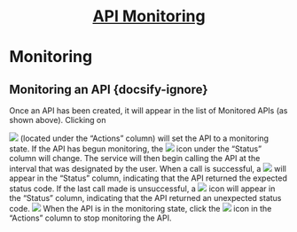 <h1 style="text-align: center; text-decoration:underline; font-weight: bold;">API Monitoring</h1>

# Monitoring

## Monitoring an API  {docsify-ignore}  

Once an API has been created, it will appear in the list of Monitored APIs (as shown above). Clicking on 

<img src="https://dmdug58z0ycm2.cloudfront.net/production/pub-site/images/_apiMonitoringImgs/Aspose.Words.55549bf5-5cbd-4794-a8ae-ae7657cb7b04.021.png"> 
(located under the “Actions” column) will set the API to a monitoring state. If the API has begun monitoring, the 

<img src="https://dmdug58z0ycm2.cloudfront.net/production/pub-site/images/_apiMonitoringImgs/Aspose.Words.55549bf5-5cbd-4794-a8ae-ae7657cb7b04.024.png"> 
icon under the “Status” column will change. The service will then begin calling the API at the interval that was designated by the user. When a call is successful, a 

<img src="https://dmdug58z0ycm2.cloudfront.net/production/pub-site/images/_apiMonitoringImgs/Aspose.Words.55549bf5-5cbd-4794-a8ae-ae7657cb7b04.025.png"> 
will appear in the “Status” column, indicating that the API returned the expected status code. If the last call made is unsuccessful, a 

<img src="https://dmdug58z0ycm2.cloudfront.net/production/pub-site/images/_apiMonitoringImgs/Aspose.Words.55549bf5-5cbd-4794-a8ae-ae7657cb7b04.026.png"> 
icon will appear in the “Status” column, indicating that the API returned an unexpected status code.

<img src="https://dmdug58z0ycm2.cloudfront.net/production/pub-site/images/_apiMonitoringImgs/Aspose.Words.55549bf5-5cbd-4794-a8ae-ae7657cb7b04.027.png"> 
When the API is in the monitoring state, click the 

<img src="https://dmdug58z0ycm2.cloudfront.net/production/pub-site/images/_apiMonitoringImgs/Aspose.Words.55549bf5-5cbd-4794-a8ae-ae7657cb7b04.019.png"> 
icon in the “Actions” column to stop monitoring the API.
